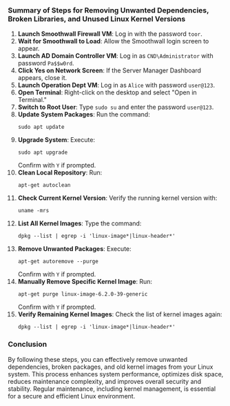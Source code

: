 ### Summary of Steps for Removing Unwanted Dependencies, Broken Libraries, and Unused Linux Kernel Versions

1. **Launch Smoothwall Firewall VM**: Log in with the password `toor`.
2. **Wait for Smoothwall to Load**: Allow the Smoothwall login screen to appear.
3. **Launch AD Domain Controller VM**: Log in as `CND\Administrator` with password `Pa$$w0rd`.
4. **Click Yes on Network Screen**: If the Server Manager Dashboard appears, close it.
5. **Launch Operation Dept VM**: Log in as `Alice` with password `user@123`.
6. **Open Terminal**: Right-click on the desktop and select "Open in Terminal."
7. **Switch to Root User**: Type `sudo su` and enter the password `user@123`.
8. **Update System Packages**: Run the command:
   ```
   sudo apt update
   ```
9. **Upgrade System**: Execute:
   ```
   sudo apt upgrade
   ```
   Confirm with `Y` if prompted.
10. **Clean Local Repository**: Run:
    ```
    apt-get autoclean
    ```
11. **Check Current Kernel Version**: Verify the running kernel version with:
    ```
    uname -mrs
    ```
12. **List All Kernel Images**: Type the command:
    ```
    dpkg --list | egrep -i 'linux-image*|linux-header*'
    ```
13. **Remove Unwanted Packages**: Execute:
    ```
    apt-get autoremove --purge
    ```
    Confirm with `Y` if prompted.
14. **Manually Remove Specific Kernel Image**: Run:
    ```
    apt-get purge linux-image-6.2.0-39-generic
    ```
    Confirm with `Y` if prompted.
15. **Verify Remaining Kernel Images**: Check the list of kernel images again:
    ```
    dpkg --list | egrep -i 'linux-image*|linux-header*'
    ```

### Conclusion
By following these steps, you can effectively remove unwanted dependencies, broken packages, and old kernel images from your Linux system. This process enhances system performance, optimizes disk space, reduces maintenance complexity, and improves overall security and stability. Regular maintenance, including kernel management, is essential for a secure and efficient Linux environment.